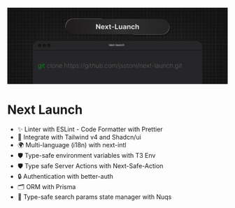 ![Next-Launch](public/banner.jpg)

# Next Launch

* ✨ Linter with ESLint - Code Formatter with Prettier
* 🎨 Integrate with Tailwind v4 and Shadcn/ui
* 🌍 Multi-language (i18n) with next-intl
* 🛡️ Type-safe environment variables with T3 Env
* 🛡️ Type safe Server Actions with Next-Safe-Action
* 🔒 Authentication with better-auth
* 🗂️ ORM with Prisma
* 🔗 Type-safe search params state manager with Nuqs

